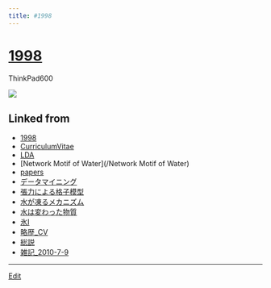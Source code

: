 ```yaml
---
title: #1998
---
```

# [1998](/1998)

ThinkPad600

![](https://upload.wikimedia.org/wikipedia/commons/thumb/7/78/IBM_Thinkpad_600E.jpg/462px-IBM_Thinkpad_600E.jpg)









## Linked from

* [1998](/1998)
* [CurriculumVitae](/CurriculumVitae)
* [LDA](/LDA)
* [Network Motif of Water](/Network Motif of Water)
* [papers](/papers)
* [データマイニング](/データマイニング)
* [張力による格子模型](/張力による格子模型)
* [水が凍るメカニズム](/水が凍るメカニズム)
* [水は変わった物質](/水は変わった物質)
* [氷I](/氷I)
* [略歴_CV](/略歴_CV)
* [総説](/総説)
* [雑記_2010-7-9](/雑記_2010-7-9)


----

[Edit](https://github.com/vitroid/vitroid.github.io/edit/master/MD/1998.md)

